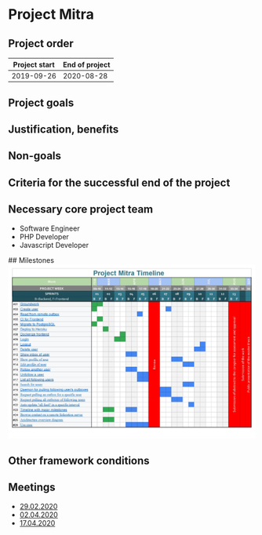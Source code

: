 # Project Mitra

## Project order

| Project start | End of project |
| ------------- | -------------- |
| 2019-09-26    | 2020-08-28     |

## Project goals

## Justification, benefits

## Non-goals

## Criteria for the successful end of the project

## Necessary core project team

- Software Engineer
- PHP Developer
- Javascript Developer

## Milestones
![Usetr](./stuff/project-mitra-timeline.jpg)

## Other framework conditions

## Meetings

- [29.02.2020](./minutes/2020-02-29.md)
- [02.04.2020](./minutes/2020-04-02.md)
- [17.04.2020](./minutes/2020-04-17.md)
